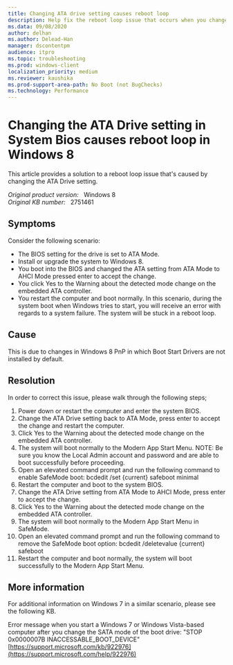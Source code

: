 ```yaml
---
title: Changing ATA drive setting causes reboot loop
description: Help fix the reboot loop issue that occurs when you change the ATA drive setting in System Bios.
ms.data: 09/08/2020
author: delhan
ms.author: Delead-Han
manager: dscontentpm
audience: itpro
ms.topic: troubleshooting
ms.prod: windows-client
localization_priority: medium
ms.reviewer: kaushika
ms.prod-support-area-path: No Boot (not BugChecks)
ms.technology: Performance
---
```

# Changing the ATA Drive setting in System Bios causes reboot loop in Windows 8

This article provides a solution to a reboot loop issue that's caused by changing the ATA Drive setting.

_Original product version:_ &nbsp; Windows 8  
_Original KB number:_ &nbsp; 2751461

## Symptoms

Consider the following scenario:
- The BIOS setting for the drive is set to ATA Mode. 
- Install or upgrade the system to Windows 8.
- You boot into the BIOS and changed the ATA setting from ATA Mode to AHCI Mode pressed enter to accept the change.
- You click Yes to the Warning about the detected mode change on the embedded ATA controller.
- You restart the computer and boot normally.
In this scenario, during the system boot when Windows tries to start, you will receive an error with regards to a system failure. The system will be stuck in a reboot loop.

## Cause

This is due to changes in Windows 8 PnP in which Boot Start Drivers are not installed by default.

## Resolution

In order to correct this issue, please walk through the following steps;
1. Power down or restart the computer and enter the system BIOS.
2. Change the ATA Drive setting back to ATA Mode, press enter to accept the change and restart the computer.
3. Click Yes to the Warning about the detected mode change on the embedded ATA controller.
4. The system will boot normally to the Modern App Start Menu.
 NOTE: Be sure you know the Local Admin account and password and are able to boot successfully before proceeding.
5. Open an elevated command prompt and run the following command to enable SafeMode boot:
bcdedit /set {current} safeboot minimal
6. Restart the computer and boot to the system BIOS.
7. Change the ATA Drive setting from ATA Mode to AHCI Mode, press enter to accept the change.
8. Click Yes to the Warning about the detected mode change on the embedded ATA controller.
9. The system will boot normally to the Modern App Start Menu in SafeMode.
10. Open an elevated command prompt and run the following command to remove the SafeMode boot option:
bcdedit /deletevalue {current} safeboot
11. Restart the computer and boot normally, the system will boot successfully to the Modern App Start Menu.


## More information

For additional information on Windows 7 in a similar scenario, please see the following KB.

Error message when you start a Windows 7 or Windows Vista-based computer after you change the SATA mode of the boot drive: "STOP 0x0000007B INACCESSABLE_BOOT_DEVICE"[https://support.microsoft.com/kb/922976](https://support.microsoft.com/help/922976)
